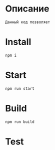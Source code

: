# Описание

	Данный код позволяет

# Install

	npm i

# Start

	npm run start

# Build

	npm run build

# Test

